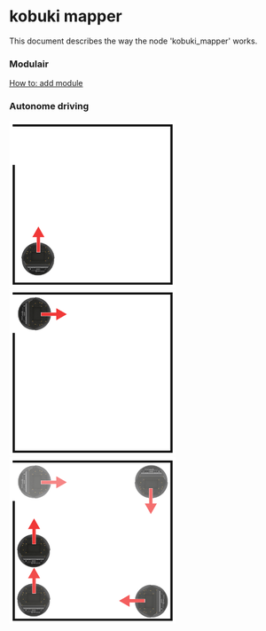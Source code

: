 # kobuki mapper

This document describes the way the node 'kobuki_mapper' works. 

### Modulair




[How to: add module](kobuki_mapper_add_module.md)

### Autonome driving


<img src="images/map_start.png" height="300" />
<img src="images/map_step_2.png" height="300" />
<img src="images/map_step_3.png" height="300" />